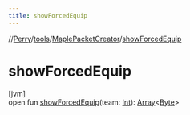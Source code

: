 ```yaml
---
title: showForcedEquip
---
```

//[Perry](../../../index.html)/[tools](../index.html)/[MaplePacketCreator](index.html)/[showForcedEquip](show-forced-equip.html)



# showForcedEquip



[jvm]\
open fun [showForcedEquip](show-forced-equip.html)(team: [Int](https://kotlinlang.org/api/latest/jvm/stdlib/kotlin/-int/index.html)): [Array](https://kotlinlang.org/api/latest/jvm/stdlib/kotlin/-array/index.html)<[Byte](https://kotlinlang.org/api/latest/jvm/stdlib/kotlin/-byte/index.html)>




